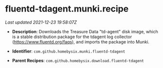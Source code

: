 # fluentd-tdagent.munki.recipe

_Last updated 2021-12-23 19:58:07Z_

- **Description**: Downloads the Treasure Data "td-agent" disk image, which is a stable distribution package for the tdagent log collector (https://www.fluentd.org/faqs), and imports the package into Munki.

- **Identifier**: `com.github.homebysix.munki.fluentd-tdagent`

- **Parent Recipes**: `com.github.homebysix.download.fluentd-tdagent`